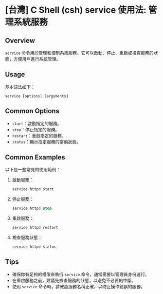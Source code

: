 # [台灣] C Shell (csh) service 使用法: 管理系統服務

## Overview
`service` 命令用於管理和控制系統服務。它可以啟動、停止、重啟或檢查服務的狀態，方便用戶進行系統管理。

## Usage
基本語法如下：
```
service [options] [arguments]
```

## Common Options
- `start`：啟動指定的服務。
- `stop`：停止指定的服務。
- `restart`：重啟指定的服務。
- `status`：顯示指定服務的當前狀態。

## Common Examples
以下是一些常見的使用範例：

1. 啟動服務：
   ```csh
   service httpd start
   ```

2. 停止服務：
   ```csh
   service httpd stop
   ```

3. 重啟服務：
   ```csh
   service httpd restart
   ```

4. 檢查服務狀態：
   ```csh
   service httpd status
   ```

## Tips
- 確保你有足夠的權限來執行 `service` 命令，通常需要以管理員身份運行。
- 在重啟服務之前，建議先檢查服務的狀態，以避免不必要的中斷。
- 使用 `service` 命令時，請確認服務名稱正確，以防止操作錯誤的服務。